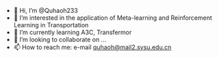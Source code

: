 - 👋 Hi, I’m @Quhaoh233
- 👀 I’m interested in the application of Meta-learning and Reinforcement Learning in Transportation
- 🌱 I’m currently learning A3C, Transfermor
- 💞️ I’m looking to collaborate on ...
- 📫 How to reach me: e-mail quhaoh@mail2.sysu.edu.cn

<!---
Quhaoh233/Quhaoh233 is a ✨ special ✨ repository because its `README.md` (this file) appears on your GitHub profile.
You can click the Preview link to take a look at your changes.
--->
